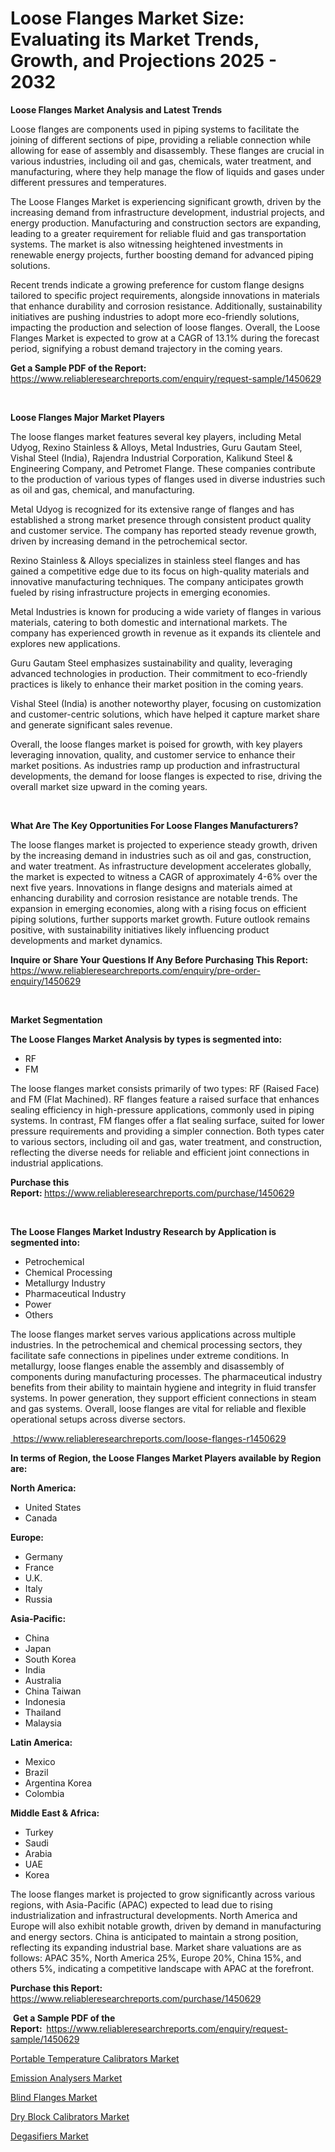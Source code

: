 <p><h1>Loose Flanges Market Size: Evaluating its Market Trends, Growth, and Projections 2025 - 2032</h1></p><p><strong>Loose Flanges Market Analysis and Latest Trends</strong></p>
<p><p>Loose flanges are components used in piping systems to facilitate the joining of different sections of pipe, providing a reliable connection while allowing for ease of assembly and disassembly. These flanges are crucial in various industries, including oil and gas, chemicals, water treatment, and manufacturing, where they help manage the flow of liquids and gases under different pressures and temperatures.</p><p>The Loose Flanges Market is experiencing significant growth, driven by the increasing demand from infrastructure development, industrial projects, and energy production. Manufacturing and construction sectors are expanding, leading to a greater requirement for reliable fluid and gas transportation systems. The market is also witnessing heightened investments in renewable energy projects, further boosting demand for advanced piping solutions.</p><p>Recent trends indicate a growing preference for custom flange designs tailored to specific project requirements, alongside innovations in materials that enhance durability and corrosion resistance. Additionally, sustainability initiatives are pushing industries to adopt more eco-friendly solutions, impacting the production and selection of loose flanges. Overall, the Loose Flanges Market is expected to grow at a CAGR of 13.1% during the forecast period, signifying a robust demand trajectory in the coming years.</p></p>
<p><strong>Get a Sample PDF of the Report:&nbsp;</strong> <a href="https://www.reliableresearchreports.com/enquiry/request-sample/1450629?utm_campaign=37&utm_medium=2&utm_source=Github&utm_content=ia&utm_term=21022025&utm_id=loose-flanges">https://www.reliableresearchreports.com/enquiry/request-sample/1450629</a></p>
<p>&nbsp;</p>
<p><strong>Loose Flanges Major Market Players</strong></p>
<p><p>The loose flanges market features several key players, including Metal Udyog, Rexino Stainless & Alloys, Metal Industries, Guru Gautam Steel, Vishal Steel (India), Rajendra Industrial Corporation, Kalikund Steel & Engineering Company, and Petromet Flange. These companies contribute to the production of various types of flanges used in diverse industries such as oil and gas, chemical, and manufacturing.</p><p>Metal Udyog is recognized for its extensive range of flanges and has established a strong market presence through consistent product quality and customer service. The company has reported steady revenue growth, driven by increasing demand in the petrochemical sector.</p><p>Rexino Stainless & Alloys specializes in stainless steel flanges and has gained a competitive edge due to its focus on high-quality materials and innovative manufacturing techniques. The company anticipates growth fueled by rising infrastructure projects in emerging economies.</p><p>Metal Industries is known for producing a wide variety of flanges in various materials, catering to both domestic and international markets. The company has experienced growth in revenue as it expands its clientele and explores new applications.</p><p>Guru Gautam Steel emphasizes sustainability and quality, leveraging advanced technologies in production. Their commitment to eco-friendly practices is likely to enhance their market position in the coming years.</p><p>Vishal Steel (India) is another noteworthy player, focusing on customization and customer-centric solutions, which have helped it capture market share and generate significant sales revenue.</p><p>Overall, the loose flanges market is poised for growth, with key players leveraging innovation, quality, and customer service to enhance their market positions. As industries ramp up production and infrastructural developments, the demand for loose flanges is expected to rise, driving the overall market size upward in the coming years.</p></p>
<p>&nbsp;</p>
<p><strong>What Are The Key Opportunities For Loose Flanges Manufacturers?</strong></p>
<p><p>The loose flanges market is projected to experience steady growth, driven by the increasing demand in industries such as oil and gas, construction, and water treatment. As infrastructure development accelerates globally, the market is expected to witness a CAGR of approximately 4-6% over the next five years. Innovations in flange designs and materials aimed at enhancing durability and corrosion resistance are notable trends. The expansion in emerging economies, along with a rising focus on efficient piping solutions, further supports market growth. Future outlook remains positive, with sustainability initiatives likely influencing product developments and market dynamics.</p></p>
<p><strong>Inquire or Share Your Questions If Any Before Purchasing This Report:</strong> <a href="https://www.reliableresearchreports.com/enquiry/pre-order-enquiry/1450629?utm_campaign=37&utm_medium=2&utm_source=Github&utm_content=ia&utm_term=21022025&utm_id=loose-flanges">https://www.reliableresearchreports.com/enquiry/pre-order-enquiry/1450629</a></p>
<p>&nbsp;</p>
<p><strong>Market Segmentation</strong></p>
<p><strong>The Loose Flanges Market Analysis by types is segmented into:</strong></p>
<p><ul><li>RF</li><li>FM</li></ul></p>
<p><p>The loose flanges market consists primarily of two types: RF (Raised Face) and FM (Flat Machined). RF flanges feature a raised surface that enhances sealing efficiency in high-pressure applications, commonly used in piping systems. In contrast, FM flanges offer a flat sealing surface, suited for lower pressure requirements and providing a simpler connection. Both types cater to various sectors, including oil and gas, water treatment, and construction, reflecting the diverse needs for reliable and efficient joint connections in industrial applications.</p></p>
<p><strong>Purchase this Report:&nbsp;</strong><a href="https://www.reliableresearchreports.com/purchase/1450629?utm_campaign=37&utm_medium=2&utm_source=Github&utm_content=ia&utm_term=21022025&utm_id=loose-flanges">https://www.reliableresearchreports.com/purchase/1450629</a></p>
<p>&nbsp;</p>
<p><strong>The Loose Flanges Market Industry Research by Application is segmented into:</strong></p>
<p><ul><li>Petrochemical</li><li>Chemical Processing</li><li>Metallurgy Industry</li><li>Pharmaceutical Industry</li><li>Power</li><li>Others</li></ul></p>
<p><p>The loose flanges market serves various applications across multiple industries. In the petrochemical and chemical processing sectors, they facilitate safe connections in pipelines under extreme conditions. In metallurgy, loose flanges enable the assembly and disassembly of components during manufacturing processes. The pharmaceutical industry benefits from their ability to maintain hygiene and integrity in fluid transfer systems. In power generation, they support efficient connections in steam and gas systems. Overall, loose flanges are vital for reliable and flexible operational setups across diverse sectors.</p></p>
<p><a href="https://www.reliableresearchreports.com/loose-flanges-r1450629?utm_campaign=37&utm_medium=2&utm_source=Github&utm_content=ia&utm_term=21022025&utm_id=loose-flanges">&nbsp;https://www.reliableresearchreports.com/loose-flanges-r1450629</a></p>
<p><strong>In terms of Region, the Loose Flanges Market Players available by Region are:</strong></p>
<p>
    <p> <strong> North America: </strong>
        <ul>
            <li>United States</li>
            <li>Canada</li>
        </ul>
        </p> 
    <p> <strong> Europe: </strong>
        <ul>
            <li>Germany</li>
            <li>France</li>
            <li>U.K.</li>
            <li>Italy</li>
            <li>Russia</li>
        </ul>
        </p> 
    <p> <strong> Asia-Pacific: </strong>
        <ul>
            <li>China</li>
            <li>Japan</li>
            <li>South Korea</li>
            <li>India</li>
            <li>Australia</li>
            <li>China Taiwan</li>
            <li>Indonesia</li>
            <li>Thailand</li>
            <li>Malaysia</li>
        </ul>
        </p> 
    <p> <strong> Latin America: </strong>
        <ul>
            <li>Mexico</li>
            <li>Brazil</li>
            <li>Argentina Korea</li>
            <li>Colombia</li>
        </ul>
        </p> 
    <p> <strong> Middle East & Africa: </strong>
        <ul>
            <li>Turkey</li>
            <li>Saudi</li>
            <li>Arabia</li>
            <li>UAE</li>
            <li>Korea</li>
        </ul>
    </p>
    </p>
<p><p>The loose flanges market is projected to grow significantly across various regions, with Asia-Pacific (APAC) expected to lead due to rising industrialization and infrastructural developments. North America and Europe will also exhibit notable growth, driven by demand in manufacturing and energy sectors. China is anticipated to maintain a strong position, reflecting its expanding industrial base. Market share valuations are as follows: APAC 35%, North America 25%, Europe 20%, China 15%, and others 5%, indicating a competitive landscape with APAC at the forefront.</p></p>
<p><strong>Purchase this Report: </strong><a href="https://www.reliableresearchreports.com/purchase/1450629?utm_campaign=37&utm_medium=2&utm_source=Github&utm_content=ia&utm_term=21022025&utm_id=loose-flanges">https://www.reliableresearchreports.com/purchase/1450629</a></p>
<p>&nbsp;<strong>Get a Sample PDF of the Report:&nbsp;&nbsp;</strong><a href="https://www.reliableresearchreports.com/enquiry/request-sample/1450629?utm_campaign=37&utm_medium=2&utm_source=Github&utm_content=ia&utm_term=21022025&utm_id=loose-flanges">https://www.reliableresearchreports.com/enquiry/request-sample/1450629</a></p>
<p><strong></strong></p>
<p><p><a href="https://github.com/swietanasso/Market-Research-Report-List-1/blob/main/portable-temperature-calibrators-market.md?utm_campaign=37&utm_medium=2&utm_source=Github&utm_content=ia&utm_term=21022025&utm_id=loose-flanges">Portable Temperature Calibrators Market</a></p><p><a href="https://github.com/samesdufloiw/Market-Research-Report-List-1/blob/main/emission-analysers-market.md?utm_campaign=37&utm_medium=2&utm_source=Github&utm_content=ia&utm_term=21022025&utm_id=loose-flanges">Emission Analysers Market</a></p><p><a href="https://github.com/jamesgomez337/Market-Research-Report-List-1/blob/main/blind-flanges-market.md?utm_campaign=37&utm_medium=2&utm_source=Github&utm_content=ia&utm_term=21022025&utm_id=loose-flanges">Blind Flanges Market</a></p><p><a href="https://github.com/normiaooghe3/Market-Research-Report-List-1/blob/main/dry-block-calibrators-market.md?utm_campaign=37&utm_medium=2&utm_source=Github&utm_content=ia&utm_term=21022025&utm_id=loose-flanges">Dry Block Calibrators Market</a></p><p><a href="https://github.com/porstheftyux/Market-Research-Report-List-1/blob/main/degasifiers-market.md?utm_campaign=37&utm_medium=2&utm_source=Github&utm_content=ia&utm_term=21022025&utm_id=loose-flanges">Degasifiers Market</a></p></p>